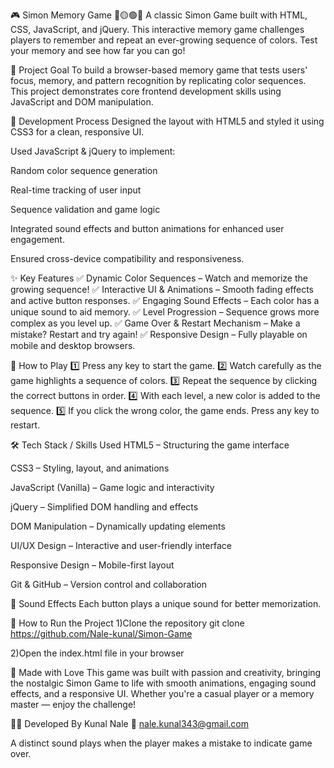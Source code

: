 🎮 Simon Memory Game 🔴🟡🟢🔵
A classic Simon Game built with HTML, CSS, JavaScript, and jQuery. This interactive memory game challenges players to remember and repeat an ever-growing sequence of colors. Test your memory and see how far you can go!

🧠 Project Goal
To build a browser-based memory game that tests users' focus, memory, and pattern recognition by replicating color sequences. This project demonstrates core frontend development skills using JavaScript and DOM manipulation.

🔧 Development Process
Designed the layout with HTML5 and styled it using CSS3 for a clean, responsive UI.

Used JavaScript & jQuery to implement:

Random color sequence generation

Real-time tracking of user input

Sequence validation and game logic

Integrated sound effects and button animations for enhanced user engagement.

Ensured cross-device compatibility and responsiveness.

✨ Key Features
✅ Dynamic Color Sequences – Watch and memorize the growing sequence!
✅ Interactive UI & Animations – Smooth fading effects and active button responses.
✅ Engaging Sound Effects – Each color has a unique sound to aid memory.
✅ Level Progression – Sequence grows more complex as you level up.
✅ Game Over & Restart Mechanism – Make a mistake? Restart and try again!
✅ Responsive Design – Fully playable on mobile and desktop browsers.

🎯 How to Play
1️⃣ Press any key to start the game.
2️⃣ Watch carefully as the game highlights a sequence of colors.
3️⃣ Repeat the sequence by clicking the correct buttons in order.
4️⃣ With each level, a new color is added to the sequence.
5️⃣ If you click the wrong color, the game ends. Press any key to restart.

🛠️ Tech Stack / Skills Used
HTML5 – Structuring the game interface

CSS3 – Styling, layout, and animations

JavaScript (Vanilla) – Game logic and interactivity

jQuery – Simplified DOM handling and effects

DOM Manipulation – Dynamically updating elements

UI/UX Design – Interactive and user-friendly interface

Responsive Design – Mobile-first layout

Git & GitHub – Version control and collaboration

🎵 Sound Effects
Each button plays a unique sound for better memorization.


🚀 How to Run the Project
1)Clone the repository
git clone https://github.com/Nale-kunal/Simon-Game

2)Open the index.html file in your browser

💖 Made with Love
This game was built with passion and creativity, bringing the nostalgic Simon Game to life with smooth animations, engaging sound effects, and a responsive UI. Whether you're a casual player or a memory master — enjoy the challenge!

👨‍💻 Developed By
Kunal Nale
📧 nale.kunal343@gmail.com

A distinct sound plays when the player makes a mistake to indicate game over.

